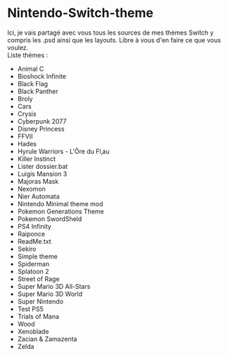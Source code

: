 # Nintendo-Switch-theme

Ici, je vais partagé avec vous tous les sources de mes thèmes Switch y compris les .psd ainsi que les layouts. Libre à vous d'en faire ce que vous voulez.  
  Liste thèmes :
  * Animal C
  * Bioshock Infinite
  * Black Flag
  * Black Panther
  * Broly
  * Cars
  * Crysis
  * Cyberpunk 2077
  * Disney Princess
  * FFVII
  * Hades
  * Hyrule Warriors - L'Ôre du Fl‚au
  * Killer Instinct
  * Lister dossier.bat
  * Luigis Mansion 3
  * Majoras Mask
  * Nexomon
  * Nier Automata
  * Nintendo Minimal theme mod
  * Pokemon Generations Theme
  * Pokemon SwordSheld
  * PS4 Infinity
  * Raiponce
  * ReadMe.txt
  * Sekiro
  * Simple theme
  * Spiderman
  * Splatoon 2
  * Street of Rage
  * Super Mario 3D All-Stars
  * Super Mario 3D World
  * Super Nintendo
  * Test PS5
  * Trials of Mana
  * Wood
  * Xenoblade
  * Zacian & Zamazenta
  * Zelda

